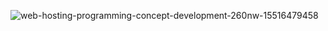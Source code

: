 ![web-hosting-programming-concept-development-260nw-15516479458](https://github.com/user-attachments/assets/53b55dd1-7e17-4cb0-90e3-322de73c3a04)
